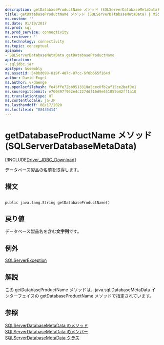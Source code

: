 ```yaml
---
description: getDatabaseProductName メソッド (SQLServerDatabaseMetaData)
title: getDatabaseProductName メソッド (SQLServerDatabaseMetaData) | Microsoft Docs
ms.custom: ''
ms.date: 01/19/2017
ms.prod: sql
ms.prod_service: connectivity
ms.reviewer: ''
ms.technology: connectivity
ms.topic: conceptual
apiname:
- SQLServerDatabaseMetaData.getDatabaseProductName
apilocation:
- sqljdbc.jar
apitype: Assembly
ms.assetid: 548bd099-019f-487c-87cc-6f0b665f164d
author: David-Engel
ms.author: v-daenge
ms.openlocfilehash: fe45ffe72bb9513318a5cec0fb2af15ce2baf0e1
ms.sourcegitcommit: e700497f962e4c2274df16d9e651059b42ff1a10
ms.translationtype: HT
ms.contentlocale: ja-JP
ms.lasthandoff: 08/17/2020
ms.locfileid: "88436414"
---
```

# <a name="getdatabaseproductname-method-sqlserverdatabasemetadata"></a>getDatabaseProductName メソッド (SQLServerDatabaseMetaData)
[!INCLUDE[Driver_JDBC_Download](../../../includes/driver_jdbc_download.md)]

  データベース製品の名前を取得します。  
  
## <a name="syntax"></a>構文  
  
```  
  
public java.lang.String getDatabaseProductName()  
```  
  
## <a name="return-value"></a>戻り値  
 データベース製品名を含む**文字列**です。  
  
## <a name="exceptions"></a>例外  
 [SQLServerException](../../../connect/jdbc/reference/sqlserverexception-class.md)  
  
## <a name="remarks"></a>解説  
 この getDatabaseProductName メソッドは、java.sql.DatabaseMetaData インターフェイスの getDatabaseProductName メソッドで指定されています。  
  
## <a name="see-also"></a>参照  
 [SQLServerDatabaseMetaData のメソッド](../../../connect/jdbc/reference/sqlserverdatabasemetadata-methods.md)   
 [SQLServerDatabaseMetaData のメンバー](../../../connect/jdbc/reference/sqlserverdatabasemetadata-members.md)   
 [SQLServerDatabaseMetaData クラス](../../../connect/jdbc/reference/sqlserverdatabasemetadata-class.md)  
  
  
